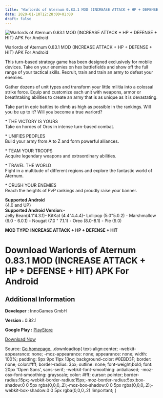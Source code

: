 ```yaml
---
title: 'Warlords of Aternum 0.83.1 MOD (INCREASE ATTACK + HP + DEFENSE + HIT) APK For Android'
date: 2020-01-10T12:28:00+01:00
draft: false
---
```


![Warlords of Aternum 0.83.1 MOD (INCREASE ATTACK + HP + DEFENSE + HIT) APK For Android](https://i0.wp.com/apkhome.net/wp-content/uploads/2020/01/Warlords-of-Aternum-0.83.1-MOD-INCREASE-ATTACK-HP-DEFENSE-HIT.jpg "Warlords of Aternum 0.83.1 MOD (INCREASE ATTACK + HP + DEFENSE + HIT) APK For Android")

  

Warlords of Aternum 0.83.1 MOD (INCREASE ATTACK + HP + DEFENSE + HIT) APK For Android

This turn-based strategy game has been designed exclusively for mobile devices. Take on your enemies on hex battlefields and show off the full range of your tactical skills. Recruit, train and train an army to defeat your enemies.

Gather dozens of unit types and transform your little militia into a colossal strike force. Equip and customize each unit with weapons, armor or breathtaking abilities to create an army that is as unique as it is devastating.

Take part in epic battles to climb as high as possible in the rankings. Will you be up to it? Will you become a true warlord?

\* THE VICTORY IS YOURS  
Take on hordes of Orcs in intense turn-based combat.

\* UNIFIES PEOPLES  
Build your army from A to Z and form powerful alliances.

\* TEAM YOUR TROOPS  
Acquire legendary weapons and extraordinary abilities.

\* TRAVEL THE WORLD  
Fight in a multitude of different regions and explore the fantastic world of Aternum.

\* CRUSH YOUR ENEMIES  
Reach the heights of PvP rankings and proudly raise your banner.

**Supported Android**  
{4.0 and UP}  
**Supported Android Version**:-  
Jelly Bean(4.1"4.3.1)- KitKat (4.4"4.4.4)- Lollipop (5.0"5.0.2) - Marshmallow (6.0 - 6.0.1) - Nougat (7.0 " 7.1.1) - Oreo (8.0-8.1) - Pie (9.0)

**MOD TYPE: INCREASE ATTACK + HP + DEFENSE + HIT**

Download Warlords of Aternum 0.83.1 MOD (INCREASE ATTACK + HP + DEFENSE + HIT) APK For Android
==============================================================================================

Additional Information
----------------------

**Developer :** InnoGames GmbH

**Version :** 0.82.1

**Google Play :** [PlayStore](https://play.google.com/store/apps/details?id=net.mantisshrimp.warlords)

  

[Download Now](https://store4app.co/post/warlords-of-aternum-0-83-1-mod-increase-attack-hp-defense-hit-apk-for-android_1578655664)

  
Source: [Go homepage.](https://store4app.co/post/warlords-of-aternum-0-83-1-mod-increase-attack-hp-defense-hit-apk-for-android_1578655664) .downloadtop{ text-align:center; -webkit-appearance: none; -moz-appearance: none; appearance: none; width: 100%; padding: 9px 9px 11px 13px; background-color: #0EBD3F; border: none; color:#fff; border-radius: 3px; outline: none; font-weight;bold; font: 20px 'Open Sans', sans-serif; -webkit-font-smoothing: antialiased; -moz-osx-font-smoothing: grayscale; color: #fff; cursor: pointer; border-radius:15px;-webkit-border-radius:15px;-moz-border-radius:5px;box-shadow:0 0 5px rgba(0,0,0,.2);-moz-box-shadow:0 0 5px rgba(0,0,0,.2);-webkit-box-shadow:0 0 5px rgba(0,0,0,.2) !important; }